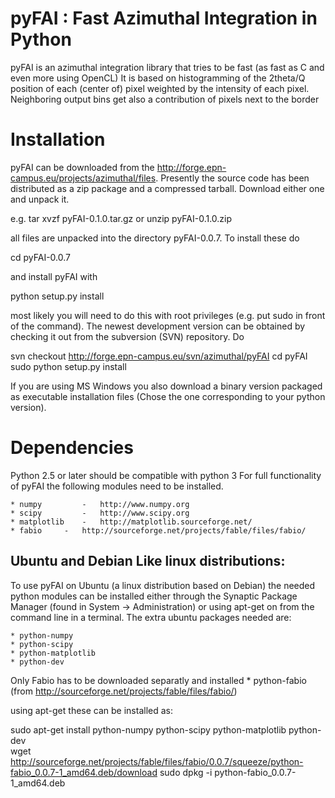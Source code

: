 pyFAI : Fast Azimuthal Integration in Python
=====

pyFAI is an azimuthal integration library that tries to be fast (as fast as C and even more using OpenCL)
It is based on histogramming of the 2theta/Q position of each (center of) pixel weighted by the intensity of each pixel. 
Neighboring output bins get also a contribution of pixels next to the border  

Installation
============
pyFAI can be downloaded from the http://forge.epn-campus.eu/projects/azimuthal/files. 
Presently the source code has been distributed as a zip package and a compressed tarball. Download either one and unpack it.

e.g.
tar xvzf pyFAI-0.1.0.tar.gz
or
unzip pyFAI-0.1.0.zip

all files are unpacked into the directory pyFAI-0.0.7. To install these do

cd pyFAI-0.0.7

and install pyFAI with

python setup.py install

most likely you will need to do this with root privileges (e.g. put sudo in front of the command).
The newest development version can be obtained by checking it out from the subversion (SVN) repository. Do

svn checkout http://forge.epn-campus.eu/svn/azimuthal/pyFAI
cd pyFAI
sudo python setup.py install

If you are using MS Windows you also download a binary version packaged as executable installation files (Chose the one corresponding to your python version).


Dependencies
============

Python 2.5 or later should be compatible with python 3
For full functionality of pyFAI the following modules need to be installed.

    * numpy 		- 	http://www.numpy.org
    * scipy 		- 	http://www.scipy.org
    * matplotlib 	- 	http://matplotlib.sourceforge.net/
    * fabio		-	http://sourceforge.net/projects/fable/files/fabio/

Ubuntu and Debian Like linux distributions:
-------------------------------------------
To use pyFAI on Ubuntu (a linux distribution based on Debian) the needed python modules can be installed either through the Synaptic Package Manager (found in System -> Administration) or using apt-get on from the command line in a terminal.
The extra ubuntu packages needed are:

    * python-numpy
    * python-scipy
    * python-matplotlib    
    * python-dev
    
Only Fabio has to be downloaded separatly and installed
    * python-fabio (from http://sourceforge.net/projects/fable/files/fabio/)

using apt-get these can be installed as:

sudo apt-get install python-numpy python-scipy python-matplotlib  python-dev  
wget http://sourceforge.net/projects/fable/files/fabio/0.0.7/squeeze/python-fabio_0.0.7-1_amd64.deb/download
sudo dpkg -i python-fabio_0.0.7-1_amd64.deb

